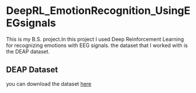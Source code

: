 # DeepRL_EmotionRecognition_UsingEEGsignals
 
 This is my B.S. project.In this project I used Deep Reinforcement Learning for recognizing emotions with EEG signals.
 the dataset that I worked with is the DEAP dataset.
 
## DEAP Dataset
you can download the dataset [here](http://www.eecs.qmul.ac.uk/mmv/datasets/deap/index.html)